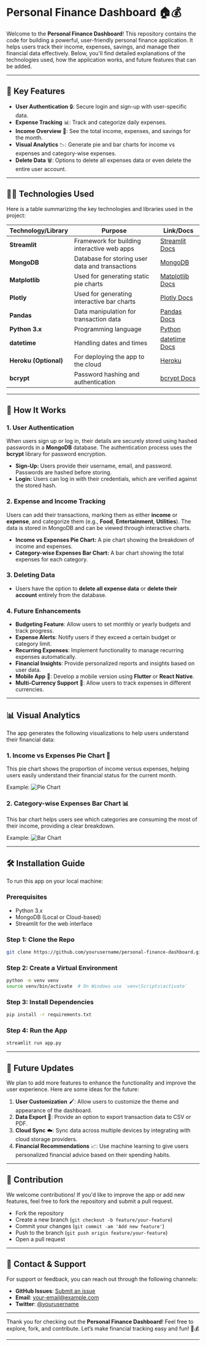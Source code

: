 
# Personal Finance Dashboard 🏠💰

Welcome to the **Personal Finance Dashboard**! This repository contains the code for building a powerful, user-friendly personal finance application. It helps users track their income, expenses, savings, and manage their financial data effectively. Below, you'll find detailed explanations of the technologies used, how the application works, and future features that can be added.

---

## 🚀 Key Features

- **User Authentication** 🔒: Secure login and sign-up with user-specific data.
- **Expense Tracking** 📊: Track and categorize daily expenses.
- **Income Overview** 💸: See the total income, expenses, and savings for the month.
- **Visual Analytics** 📉: Generate pie and bar charts for income vs expenses and category-wise expenses.
- **Delete Data** 🗑️: Options to delete all expenses data or even delete the entire user account.

---

## 🧑‍💻 Technologies Used

Here is a table summarizing the key technologies and libraries used in the project:

| Technology/Library      | Purpose                                          | Link/Docs |
|--------------------------|--------------------------------------------------|-----------|
| **Streamlit**            | Framework for building interactive web apps      | [Streamlit Docs](https://docs.streamlit.io/) |
| **MongoDB**              | Database for storing user data and transactions  | [MongoDB](https://www.mongodb.com/) |
| **Matplotlib**           | Used for generating static pie charts            | [Matplotlib Docs](https://matplotlib.org/) |
| **Plotly**               | Used for generating interactive bar charts       | [Plotly Docs](https://plotly.com/python/) |
| **Pandas**               | Data manipulation for transaction data           | [Pandas Docs](https://pandas.pydata.org/) |
| **Python 3.x**           | Programming language                             | [Python](https://www.python.org/) |
| **datetime**             | Handling dates and times                         | [datetime Docs](https://docs.python.org/3/library/datetime.html) |
| **Heroku (Optional)**    | For deploying the app to the cloud               | [Heroku](https://www.heroku.com/) |
| **bcrypt**               | Password hashing and authentication             | [bcrypt Docs](https://pypi.org/project/bcrypt/) |

---

## 🌱 How It Works

### 1. **User Authentication**

When users sign up or log in, their details are securely stored using hashed passwords in a **MongoDB** database. The authentication process uses the **bcrypt** library for password encryption.

- **Sign-Up:** Users provide their username, email, and password. Passwords are hashed before storing.
- **Login:** Users can log in with their credentials, which are verified against the stored hash.

### 2. **Expense and Income Tracking**

Users can add their transactions, marking them as either **income** or **expense**, and categorize them (e.g., **Food**, **Entertainment**, **Utilities**). The data is stored in MongoDB and can be viewed through interactive charts.

- **Income vs Expenses Pie Chart:** A pie chart showing the breakdown of income and expenses.
- **Category-wise Expenses Bar Chart:** A bar chart showing the total expenses for each category.

### 3. **Deleting Data**

- Users have the option to **delete all expense data** or **delete their account** entirely from the database. 

### 4. **Future Enhancements**

- **Budgeting Feature**: Allow users to set monthly or yearly budgets and track progress.
- **Expense Alerts**: Notify users if they exceed a certain budget or category limit.
- **Recurring Expenses**: Implement functionality to manage recurring expenses automatically.
- **Financial Insights**: Provide personalized reports and insights based on user data.
- **Mobile App** 📱: Develop a mobile version using **Flutter** or **React Native**.
- **Multi-Currency Support** 💱: Allow users to track expenses in different currencies.

---

## 📊 Visual Analytics

The app generates the following visualizations to help users understand their financial data:

### 1. **Income vs Expenses Pie Chart** 🎂

This pie chart shows the proportion of income versus expenses, helping users easily understand their financial status for the current month.

Example:
![Pie Chart](pie_chart.png)

### 2. **Category-wise Expenses Bar Chart** 📊

This bar chart helps users see which categories are consuming the most of their income, providing a clear breakdown.

Example:
![Bar Chart](bar_chart.png)

---

## 🛠️ Installation Guide

To run this app on your local machine:

### Prerequisites
- Python 3.x
- MongoDB (Local or Cloud-based)
- Streamlit for the web interface

### Step 1: Clone the Repo
```bash
git clone https://github.com/yourusername/personal-finance-dashboard.git
```

### Step 2: Create a Virtual Environment
```bash
python -m venv venv
source venv/bin/activate  # On Windows use `venv\Scripts\activate`
```

### Step 3: Install Dependencies
```bash
pip install -r requirements.txt
```

### Step 4: Run the App
```bash
streamlit run app.py
```

---

## 🚧 Future Updates

We plan to add more features to enhance the functionality and improve the user experience. Here are some ideas for the future:

1. **User Customization** 🖌️: Allow users to customize the theme and appearance of the dashboard.
2. **Data Export** 💾: Provide an option to export transaction data to CSV or PDF.
3. **Cloud Sync** ☁️: Sync data across multiple devices by integrating with cloud storage providers.
4. **Financial Recommendations** 📈: Use machine learning to give users personalized financial advice based on their spending habits.

---

## 📝 Contribution

We welcome contributions! If you'd like to improve the app or add new features, feel free to fork the repository and submit a pull request.

- Fork the repository
- Create a new branch (`git checkout -b feature/your-feature`)
- Commit your changes (`git commit -am 'Add new feature'`)
- Push to the branch (`git push origin feature/your-feature`)
- Open a pull request

---

## 📱 Contact & Support

For support or feedback, you can reach out through the following channels:

- **GitHub Issues**: [Submit an issue](https://github.com/yourusername/personal-finance-dashboard/issues)
- **Email**: your-email@example.com
- **Twitter**: [@yourusername](https://twitter.com/yourusername)

---

Thank you for checking out the **Personal Finance Dashboard**! Feel free to explore, fork, and contribute. Let’s make financial tracking easy and fun! 🚀💰

---

